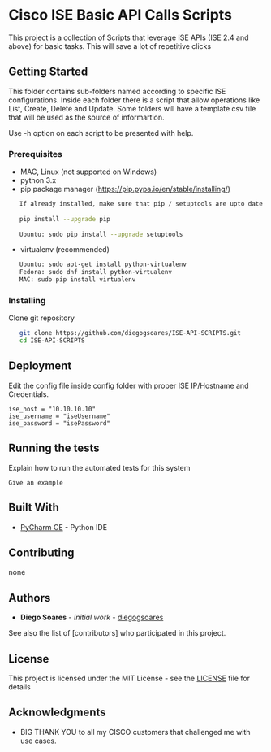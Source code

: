 # Cisco ISE Basic API Calls Scripts

This project is a collection of Scripts that leverage ISE APIs (ISE 2.4 and above) for basic tasks. This will save a lot of repetitive clicks

## Getting Started

This folder contains sub-folders named according to specific ISE configurations. Inside each folder there is a script that allow operations like List, Create, Delete and Update. Some folders will have a template csv file that will be used as the source of informartion.

Use -h option on each script to be presented with help.

### Prerequisites

   - MAC, Linux (not supported on Windows)
   - python 3.x
   - pip package manager (https://pip.pypa.io/en/stable/installing/)
```bash
   If already installed, make sure that pip / setuptools are upto date (commands may vary)
   
   pip install --upgrade pip
   
   Ubuntu: sudo pip install --upgrade setuptools
```
   - virtualenv (recommended)
```bash
   Ubuntu: sudo apt-get install python-virtualenv
   Fedora: sudo dnf install python-virtualenv
   MAC: sudo pip install virtualenv
```

### Installing

Clone git repository
```bash
   git clone https://github.com/diegogsoares/ISE-API-SCRIPTS.git
   cd ISE-API-SCRIPTS
```

## Deployment

Edit the config file inside config folder with proper ISE IP/Hostname and Credentials.

```
ise_host = "10.10.10.10"
ise_username = "iseUsername"
ise_password = "isePassword"
```

## Running the tests

Explain how to run the automated tests for this system

```
Give an example
```

## Built With

* [PyCharm CE](https://www.jetbrains.com/pycharm/) - Python IDE

## Contributing

none

## Authors

* **Diego Soares** - *Initial work* - [diegogsoares](https://github.com/diegogsoares)

See also the list of [contributors] who participated in this project.

## License

This project is licensed under the MIT License - see the [LICENSE](LICENSE) file for details

## Acknowledgments

* BIG THANK YOU to all my CISCO customers that challenged me with use cases.

